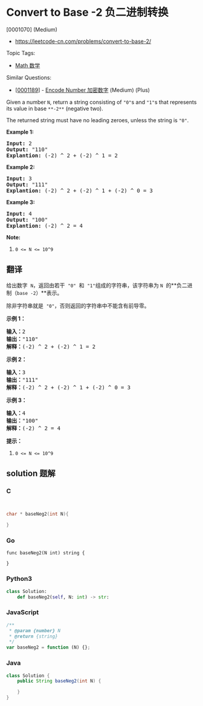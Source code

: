 # Convert to Base -2 负二进制转换

[0001070] (Medium)

- https://leetcode-cn.com/problems/convert-to-base-2/

Topic Tags:

- [Math 数学](https://leetcode-cn.com/tag/math/)

Similar Questions:

- [[0001189](https://leetcode-cn.com/problems/encode-number/)] - [Encode Number 加密数字](./0001189.encode-number.md) (Medium) (Plus)

Given a number `N`, return a string consisting of `"0"`s and `"1"`s that represents its value in base `**-2**` (negative two).

The returned string must have no leading zeroes, unless the string is `"0"`.

**Example 1:**

<pre><strong>Input: </strong><span id="example-input-1-1">2</span>
<strong>Output: </strong><span id="example-output-1">"110"
<strong>Explantion:</strong> (-2) ^ 2 + (-2) ^ 1 = 2</span>
</pre>

**Example 2:**

<pre><strong>Input: </strong><span id="example-input-2-1">3</span>
<strong>Output: </strong><span id="example-output-2">"111"
</span><span id="example-output-1"><strong>Explantion:</strong> (-2) ^ 2 + (-2) ^ 1 + (-2) ^ 0</span><span> = 3</span>
</pre>

**Example 3:**

<pre><strong>Input: </strong><span id="example-input-3-1">4</span>
<strong>Output: </strong><span id="example-output-3">"100"
</span><span id="example-output-1"><strong>Explantion:</strong> (-2) ^ 2 = 4</span>
</pre>

**Note:**

1.  `0 <= N <= 10^9`

## 翻译

给出数字  `N`，返回由若干  `"0"`  和  `"1"`组成的字符串，该字符串为 `N`  的**负二进制（`base -2`）**表示。

除非字符串就是  `"0"`，否则返回的字符串中不能含有前导零。

**示例 1：**

<pre><strong>输入：</strong>2
<strong>输出：</strong>"110"
<strong>解释：</strong>(-2) ^ 2 + (-2) ^ 1 = 2
</pre>

**示例 2：**

<pre><strong>输入：</strong>3
<strong>输出：</strong>"111"
<strong>解释：</strong>(-2) ^ 2 + (-2) ^ 1 + (-2) ^ 0 = 3
</pre>

**示例 3：**

<pre><strong>输入：</strong>4
<strong>输出：</strong>"100"
<strong>解释：</strong>(-2) ^ 2 = 4
</pre>

**提示：**

1.  `0 <= N <= 10^9`

## solution 题解

### C

```c


char * baseNeg2(int N){

}


```

### Go

```golang
func baseNeg2(N int) string {

}
```

### Python3

```python
class Solution:
    def baseNeg2(self, N: int) -> str:

```

### JavaScript

```javascript
/**
 * @param {number} N
 * @return {string}
 */
var baseNeg2 = function (N) {};
```

### Java

```java
class Solution {
    public String baseNeg2(int N) {

    }
}
```
